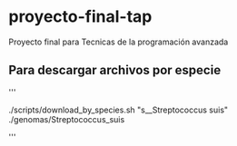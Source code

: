 # proyecto-final-tap
Proyecto final para Tecnicas de la programación avanzada


## Para descargar archivos por especie

'''

./scripts/download_by_species.sh "s__Streptococcus suis" ./genomas/Streptococcus_suis

'''
